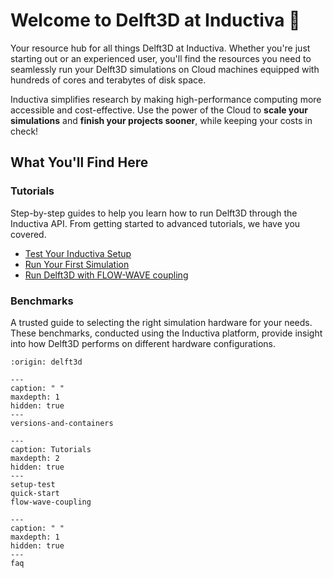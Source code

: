 # Welcome to Delft3D at Inductiva 🌊

Your resource hub for all things Delft3D at Inductiva. Whether you're just
starting out or an experienced user, you'll find the resources you need to
seamlessly run your Delft3D simulations on Cloud machines equipped with hundreds
of cores and terabytes of disk space.

Inductiva simplifies research by making high-performance computing more
accessible and cost-effective. Use the power of the Cloud to
**scale your simulations** and **finish your projects sooner**, while keeping
your costs in check!

## What You'll Find Here

### Tutorials
Step-by-step guides to help you learn how to run Delft3D through the Inductiva API. From getting started to advanced tutorials, we have you covered.

- [Test Your Inductiva Setup](setup-test)
- [Run Your First Simulation](quick-start)
- [Run Delft3D with FLOW-WAVE coupling](flow-wave-coupling)

### Benchmarks
A trusted guide to selecting the right simulation hardware for your needs. These benchmarks, conducted using the Inductiva platform, provide insight into how Delft3D performs on different hardware configurations.

```{banner}
:origin: delft3d
```

```{toctree}
---
caption: " "
maxdepth: 1
hidden: true
---
versions-and-containers
```

```{toctree}
---
caption: Tutorials
maxdepth: 2
hidden: true
---
setup-test
quick-start
flow-wave-coupling
```

```{toctree}
---
caption: " "
maxdepth: 1
hidden: true
---
faq
```

